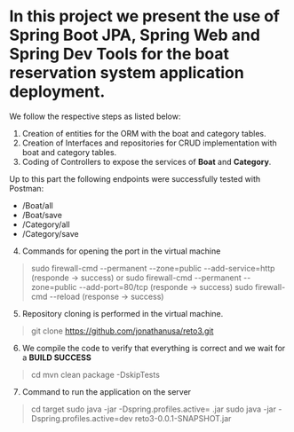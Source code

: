 # In this project we present the use of Spring Boot JPA, Spring Web and Spring Dev Tools for the boat reservation system application deployment.

We follow the respective steps as listed below:

1. Creation of entities for the ORM with the boat and category tables.
2. Creation of Interfaces and repositories for CRUD implementation with boat and category tables.
3. Coding of Controllers to expose the services of **Boat** and **Category**.

Up to this part the following endpoints were successfully tested with Postman: 
* /Boat/all
* /Boat/save
* /Category/all
* /Category/save

4. Commands for opening the port in the virtual machine
> sudo firewall-cmd --permanent --zone=public --add-service=http (responde -> success)
or
> sudo firewall-cmd --permanent --zone=public --add-port=80/tcp (responde -> success)
> sudo firewall-cmd --reload (response -> success)

5. Repository cloning is performed in the virtual machine.
> git clone https://github.com/jonathanusa/reto3.git

6. We compile the code to verify that everything is correct and we wait for a **BUILD SUCCESS**
> cd <directory>
> mvn clean package -DskipTests

7. Command to run the application on the server
> cd target
> sudo java -jar -Dspring.profiles.active=<properties profile p.e. dev> <filename>.jar
> sudo java -jar -Dspring.profiles.active=dev reto3-0.0.1-SNAPSHOT.jar

